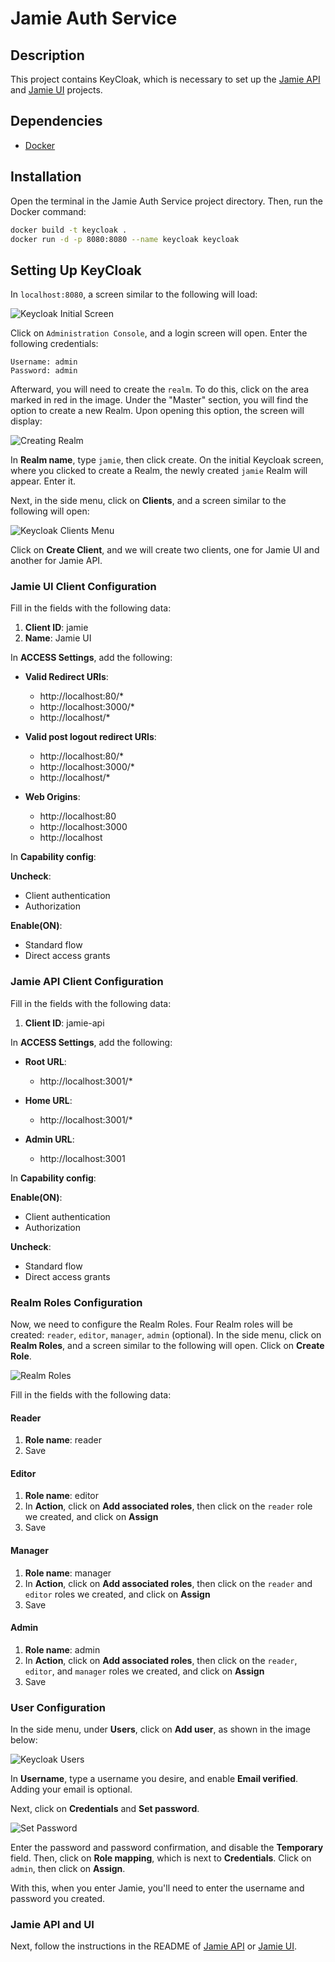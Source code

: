 # Jamie Auth Service

## Description

This project contains KeyCloak, which is necessary to set up the [Jamie API](https://github.com/bancodobrasil/jamie-api) and [Jamie UI](https://github.com/bancodobrasil/jamie-ui) projects.

## Dependencies

- [Docker](https://www.docker.com/)

## Installation

Open the terminal in the Jamie Auth Service project directory. Then, run the Docker command:

```bash
docker build -t keycloak .
docker run -d -p 8080:8080 --name keycloak keycloak
```

## Setting Up KeyCloak

In `localhost:8080`, a screen similar to the following will load:

![Keycloak Initial Screen](img/keycloak-initial-screen.png)

Click on `Administration Console`, and a login screen will open. Enter the following credentials:

    Username: admin
    Password: admin

Afterward, you will need to create the `realm`. To do this, click on the area marked in red in the image. Under the "Master" section, you will find the option to create a new Realm. Upon opening this option, the screen will display:

![Creating Realm](img/creating-realm.png)

In **Realm name**, type `jamie`, then click create. On the initial Keycloak screen, where you clicked to create a Realm, the newly created `jamie` Realm will appear. Enter it.

Next, in the side menu, click on **Clients**, and a screen similar to the following will open:

![Keycloak Clients Menu](img/keycloak-clients-menu.png)

Click on **Create Client**, and we will create two clients, one for Jamie UI and another for Jamie API.

### Jamie UI Client Configuration
Fill in the fields with the following data:

1. **Client ID**: jamie
2. **Name**: Jamie UI

In **ACCESS Settings**, add the following:
- **Valid Redirect URIs**:
  - http://localhost:80/*
  - http://localhost:3000/*
  - http://localhost/*

- **Valid post logout redirect URIs**:
  - http://localhost:80/*
  - http://localhost:3000/*
  - http://localhost/*

- **Web Origins**:
  - http://localhost:80
  - http://localhost:3000
  - http://localhost

In **Capability config**:

**Uncheck**:
- Client authentication
- Authorization

**Enable(ON)**:
- Standard flow
- Direct access grants

### Jamie API Client Configuration
Fill in the fields with the following data:

1. **Client ID**: jamie-api

In **ACCESS Settings**, add the following:
- **Root URL**:
  - http://localhost:3001/*

- **Home URL**:
  - http://localhost:3001/*

- **Admin URL**:
  - http://localhost:3001

In **Capability config**:

**Enable(ON)**:
- Client authentication
- Authorization

**Uncheck**:
- Standard flow
- Direct access grants

### Realm Roles Configuration

Now, we need to configure the Realm Roles. Four Realm roles will be created: `reader`, `editor`, `manager`, `admin` (optional). In the side menu, click on **Realm Roles**, and a screen similar to the following will open. Click on **Create Role**.

![Realm Roles](img/realm-roles.png)

Fill in the fields with the following data:

#### Reader
1. **Role name**: reader
2. Save

#### Editor
1. **Role name**: editor
2. In **Action**, click on **Add associated roles**, then click on the `reader` role we created, and click on **Assign**
3. Save

#### Manager
1. **Role name**: manager
2. In **Action**, click on **Add associated roles**, then click on the `reader` and `editor` roles we created, and click on **Assign**
3. Save

#### Admin
1. **Role name**: admin
2. In **Action**, click on **Add associated roles**, then click on the `reader`, `editor`, and `manager` roles we created, and click on **Assign**
3. Save

### User Configuration

In the side menu, under **Users**, click on **Add user**, as shown in the image below:

![Keycloak Users](img/keycloak-users.png)

In **Username**, type a username you desire, and enable **Email verified**. Adding your email is optional.

Next, click on **Credentials** and **Set password**.

![Set Password](img/set-password.png)

Enter the password and password confirmation, and disable the **Temporary** field. Then, click on **Role mapping**, which is next to **Credentials**. Click on `admin`, then click on **Assign**.

With this, when you enter Jamie, you'll need to enter the username and password you created.

### Jamie API and UI

Next, follow the instructions in the README of [Jamie API](https://github.com/bancodobrasil/jamie-api) or [Jamie UI](https://github.com/bancodobrasil/jamie-ui).